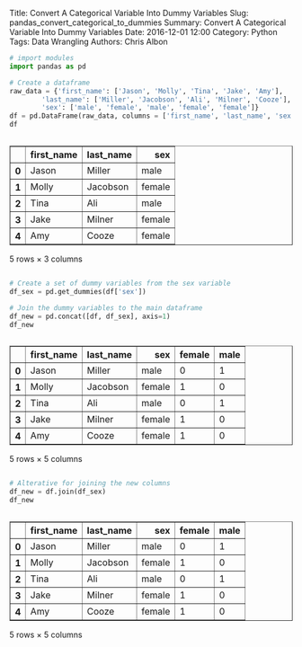 Title: Convert A Categorical Variable Into Dummy Variables
Slug: pandas_convert_categorical_to_dummies
Summary: Convert A Categorical Variable Into Dummy Variables
Date: 2016-12-01 12:00
Category: Python
Tags: Data Wrangling
Authors: Chris Albon




```python
# import modules
import pandas as pd
```


```python
# Create a dataframe
raw_data = {'first_name': ['Jason', 'Molly', 'Tina', 'Jake', 'Amy'], 
        'last_name': ['Miller', 'Jacobson', 'Ali', 'Milner', 'Cooze'], 
        'sex': ['male', 'female', 'male', 'female', 'female']}
df = pd.DataFrame(raw_data, columns = ['first_name', 'last_name', 'sex'])
df
```




<div style="max-height:1000px;max-width:1500px;overflow:auto;">
<table border="1" class="dataframe">
  <thead>
    <tr style="text-align: right;">
      <th></th>
      <th>first_name</th>
      <th>last_name</th>
      <th>sex</th>
    </tr>
  </thead>
  <tbody>
    <tr>
      <th>0</th>
      <td> Jason</td>
      <td>   Miller</td>
      <td>   male</td>
    </tr>
    <tr>
      <th>1</th>
      <td> Molly</td>
      <td> Jacobson</td>
      <td> female</td>
    </tr>
    <tr>
      <th>2</th>
      <td>  Tina</td>
      <td>      Ali</td>
      <td>   male</td>
    </tr>
    <tr>
      <th>3</th>
      <td>  Jake</td>
      <td>   Milner</td>
      <td> female</td>
    </tr>
    <tr>
      <th>4</th>
      <td>   Amy</td>
      <td>    Cooze</td>
      <td> female</td>
    </tr>
  </tbody>
</table>
<p>5 rows × 3 columns</p>
</div>




```python
# Create a set of dummy variables from the sex variable
df_sex = pd.get_dummies(df['sex'])
```


```python
# Join the dummy variables to the main dataframe
df_new = pd.concat([df, df_sex], axis=1)
df_new
```




<div style="max-height:1000px;max-width:1500px;overflow:auto;">
<table border="1" class="dataframe">
  <thead>
    <tr style="text-align: right;">
      <th></th>
      <th>first_name</th>
      <th>last_name</th>
      <th>sex</th>
      <th>female</th>
      <th>male</th>
    </tr>
  </thead>
  <tbody>
    <tr>
      <th>0</th>
      <td> Jason</td>
      <td>   Miller</td>
      <td>   male</td>
      <td> 0</td>
      <td> 1</td>
    </tr>
    <tr>
      <th>1</th>
      <td> Molly</td>
      <td> Jacobson</td>
      <td> female</td>
      <td> 1</td>
      <td> 0</td>
    </tr>
    <tr>
      <th>2</th>
      <td>  Tina</td>
      <td>      Ali</td>
      <td>   male</td>
      <td> 0</td>
      <td> 1</td>
    </tr>
    <tr>
      <th>3</th>
      <td>  Jake</td>
      <td>   Milner</td>
      <td> female</td>
      <td> 1</td>
      <td> 0</td>
    </tr>
    <tr>
      <th>4</th>
      <td>   Amy</td>
      <td>    Cooze</td>
      <td> female</td>
      <td> 1</td>
      <td> 0</td>
    </tr>
  </tbody>
</table>
<p>5 rows × 5 columns</p>
</div>




```python
# Alterative for joining the new columns
df_new = df.join(df_sex)
df_new
```




<div style="max-height:1000px;max-width:1500px;overflow:auto;">
<table border="1" class="dataframe">
  <thead>
    <tr style="text-align: right;">
      <th></th>
      <th>first_name</th>
      <th>last_name</th>
      <th>sex</th>
      <th>female</th>
      <th>male</th>
    </tr>
  </thead>
  <tbody>
    <tr>
      <th>0</th>
      <td> Jason</td>
      <td>   Miller</td>
      <td>   male</td>
      <td> 0</td>
      <td> 1</td>
    </tr>
    <tr>
      <th>1</th>
      <td> Molly</td>
      <td> Jacobson</td>
      <td> female</td>
      <td> 1</td>
      <td> 0</td>
    </tr>
    <tr>
      <th>2</th>
      <td>  Tina</td>
      <td>      Ali</td>
      <td>   male</td>
      <td> 0</td>
      <td> 1</td>
    </tr>
    <tr>
      <th>3</th>
      <td>  Jake</td>
      <td>   Milner</td>
      <td> female</td>
      <td> 1</td>
      <td> 0</td>
    </tr>
    <tr>
      <th>4</th>
      <td>   Amy</td>
      <td>    Cooze</td>
      <td> female</td>
      <td> 1</td>
      <td> 0</td>
    </tr>
  </tbody>
</table>
<p>5 rows × 5 columns</p>
</div>


